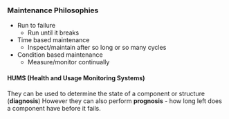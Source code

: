 ### Maintenance Philosophies
- Run to failure
	- Run until it breaks
- Time based maintenance
	- Inspect/maintain after so long or so many cycles
- Condition based maintenance
	- Measure/monitor continually

#### HUMS (Health and Usage Monitoring Systems)
They can be used to determine the state of a component or structure (**diagnosis**)
However they can also perform **prognosis** - how long left does a component have before it fails.

